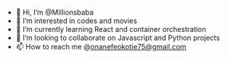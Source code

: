 - 👋 Hi, I’m @Millionsbaba
- 👀 I’m interested in codes and movies
- 🌱 I’m currently learning React and container orchestration
- 💞️ I’m looking to collaborate on Javascript and Python projects
- 📫 How to reach me @onanefeokotie75@gmail.com

<!---
Millionsbaba/Millionsbaba is a ✨ special ✨ repository because its `README.md` (this file) appears on your GitHub profile.
You can click the Preview link to take a look at your changes.
--->
